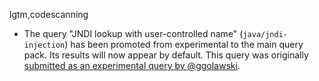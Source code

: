 lgtm,codescanning
* The query "JNDI lookup with user-controlled name" (`java/jndi-injection`) has been promoted from experimental to the main query pack. Its results will now appear by default. This query was originally [submitted as an experimental query by @ggolawski](https://github.com/github/codeql/pull/3288).
